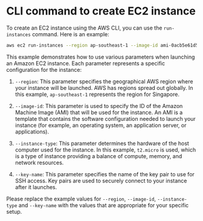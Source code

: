 # CLI command to create EC2 instance

To create an EC2 instance using the AWS CLI, you can use the `run-instances` command. Here is an example:

```bash
aws ec2 run-instances --region ap-southeast-1 --image-id ami-0acb5e61d5d7b19c8 --instance-type t2.micro --key-name awsug-workshop-keypair 
```

This example demonstrates how to use various parameters when launching an Amazon EC2 instance. Each parameter represents a specific configuration for the instance:

1. `--region`: This parameter specifies the geographical AWS region where your instance will be launched. AWS has regions spread out globally. In this example, `ap-southeast-1` represents the region for Singapore.

2. `--image-id`: This parameter is used to specify the ID of the Amazon Machine Image (AMI) that will be used for the instance. An AMI is a template that contains the software configuration needed to launch your instance (for example, an operating system, an application server, or applications).

3. `--instance-type`: This parameter determines the hardware of the host computer used for the instance. In this example, `t2.micro` is used, which is a type of instance providing a balance of compute, memory, and network resources.

4. `--key-name`: This parameter specifies the name of the key pair to use for SSH access. Key pairs are used to securely connect to your instance after it launches.

Please replace the example values for `--region`, `--image-id`, `--instance-type` and `--key-name` with the values that are appropriate for your specific setup.
